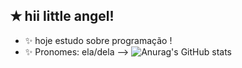 ## ✭ hii little angel!

- ✨ hoje estudo sobre programação !
- ✨ Pronomes: ela/dela
-->
![Anurag's GitHub stats](https://github-readme-stats.vercel.app/api?username=anuraghazra&show_icons=true&bg_color=00000000)
